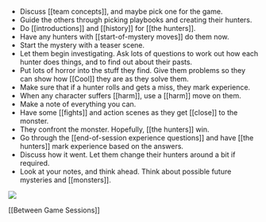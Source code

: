 - Discuss [[team concepts]], and maybe pick one for the game.
- Guide the others through picking playbooks and creating their hunters.
- Do [[introductions]] and [[history]] for [[the hunters]].
- Have any hunters with [[start-of-mystery moves]] do them now.
- Start the mystery with a teaser scene.
- Let them begin investigating. Ask lots of questions to work out how each hunter does things, and to find out about their pasts.
- Put lots of horror into the stuff they find. Give them problems so they can show how [[Cool]] they are as they solve them.
- Make sure that if a hunter rolls and gets a miss, they mark experience.
- When any character suffers [[harm]], use a [[harm]] move on them.
- Make a note of everything you can.
- Have some [[fights]] and action scenes as they get [[close]] to the monster.
- They confront the monster. Hopefully, [[the hunters]] win.
- Go through the [[end-of-session experience questions]] and have [[the hunters]] mark experience based on the answers.
- Discuss how it went. Let them change their hunters around a bit if required.
- Look at your notes, and think ahead. Think about possible future mysteries and [[monsters]].

![](MotWIMG3.jpeg)



[[Between Game Sessions]]
